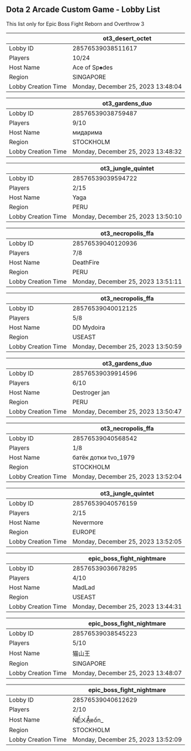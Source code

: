 ## Dota 2 Arcade Custom Game - Lobby List

This list only for Epic Boss Fight Reborn and Overthrow 3

|  | ot3_desert_octet |
| ------ | ------ |
| Lobby ID | 28576539038511617 |
| Players | 10/24 |
| Host Name | Ace of Sp♠︎des |
| Region | SINGAPORE |
| Lobby Creation Time | Monday, December 25, 2023 13:48:04 |


|  | ot3_gardens_duo |
| ------ | ------ |
| Lobby ID | 28576539038759487 |
| Players | 9/10 |
| Host Name | мидарима |
| Region | STOCKHOLM |
| Lobby Creation Time | Monday, December 25, 2023 13:48:32 |


|  | ot3_jungle_quintet |
| ------ | ------ |
| Lobby ID | 28576539039594722 |
| Players | 2/15 |
| Host Name | Yaga |
| Region | PERU |
| Lobby Creation Time | Monday, December 25, 2023 13:50:10 |


|  | ot3_necropolis_ffa |
| ------ | ------ |
| Lobby ID | 28576539040120936 |
| Players | 7/8 |
| Host Name | DeathFire |
| Region | PERU |
| Lobby Creation Time | Monday, December 25, 2023 13:51:11 |


|  | ot3_necropolis_ffa |
| ------ | ------ |
| Lobby ID | 28576539040012125 |
| Players | 5/8 |
| Host Name | DD Mydoira |
| Region | USEAST |
| Lobby Creation Time | Monday, December 25, 2023 13:50:59 |


|  | ot3_gardens_duo |
| ------ | ------ |
| Lobby ID | 28576539039914596 |
| Players | 6/10 |
| Host Name | Destroger jan |
| Region | PERU |
| Lobby Creation Time | Monday, December 25, 2023 13:50:47 |


|  | ot3_necropolis_ffa |
| ------ | ------ |
| Lobby ID | 28576539040568542 |
| Players | 1/8 |
| Host Name | батёк дотки tvo_1979 |
| Region | STOCKHOLM |
| Lobby Creation Time | Monday, December 25, 2023 13:52:04 |


|  | ot3_jungle_quintet |
| ------ | ------ |
| Lobby ID | 28576539040576159 |
| Players | 2/15 |
| Host Name | Nevermore |
| Region | EUROPE |
| Lobby Creation Time | Monday, December 25, 2023 13:52:05 |


|  | epic_boss_fight_nightmare |
| ------ | ------ |
| Lobby ID | 28576539036678295 |
| Players | 4/10 |
| Host Name | MadLad |
| Region | USEAST |
| Lobby Creation Time | Monday, December 25, 2023 13:44:31 |


|  | epic_boss_fight_nightmare |
| ------ | ------ |
| Lobby ID | 28576539038545223 |
| Players | 5/10 |
| Host Name | 猫山王 |
| Region | SINGAPORE |
| Lobby Creation Time | Monday, December 25, 2023 13:48:07 |


|  | epic_boss_fight_nightmare |
| ------ | ------ |
| Lobby ID | 28576539040612629 |
| Players | 2/10 |
| Host Name | ÑẾ҉ㄨǺ҉eốn_ |
| Region | STOCKHOLM |
| Lobby Creation Time | Monday, December 25, 2023 13:52:09 |


